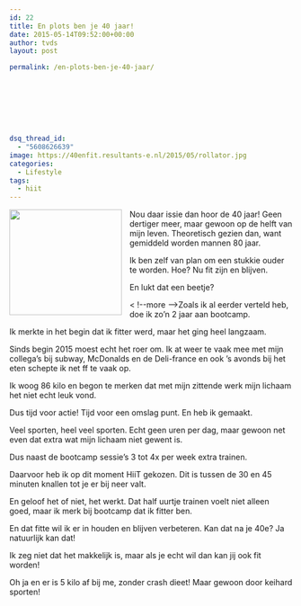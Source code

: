 ```yaml
---
id: 22
title: En plots ben je 40 jaar!
date: 2015-05-14T09:52:00+00:00
author: tvds
layout: post

permalink: /en-plots-ben-je-40-jaar/








dsq_thread_id:
  - "5608626639"
image: https://40enfit.resultants-e.nl/2015/05/rollator.jpg
categories:
  - Lifestyle
tags:
  - hiit
---
```

<div class="separator" style="clear: both; text-align: center;">
  <a href="http://4.bp.blogspot.com/-je3Lbqthdh8/VVRuT59MlVI/AAAAAAABUjc/_7tfFdYyG3Q/s1600/rollator.jpg" imageanchor="1" style="clear: left; float: left; margin-bottom: 1em; margin-right: 1em;"><img border="0" height="188" src="https://40enfit.resultants-e.nl/2015/05/rollator.jpg" width="200" /></a>
</div>

Nou daar issie dan hoor de 40 jaar! Geen dertiger meer, maar gewoon op de helft van mijn leven. Theoretisch gezien dan, want gemiddeld worden mannen 80 jaar.

Ik ben zelf van plan om een stukkie ouder te worden. Hoe? Nu fit zijn en blijven.

En lukt dat een beetje?
  
< !--more -->Zoals ik al eerder verteld heb, doe ik zo&#8217;n 2 jaar aan bootcamp.

Ik merkte in het begin dat ik fitter werd, maar het ging heel langzaam.

Sinds begin 2015 moest echt het roer om. Ik at weer te vaak mee met mijn collega&#8217;s bij subway, McDonalds en de Deli-france en ook &#8217;s avonds bij het eten schepte ik net ff te vaak op.

Ik woog 86 kilo en begon te merken dat met mijn zittende werk mijn lichaam het niet echt leuk vond.

Dus tijd voor actie! Tijd voor een omslag punt. En heb ik gemaakt.

Veel sporten, heel veel sporten. Echt geen uren per dag, maar gewoon net even dat extra wat mijn lichaam niet gewent is.

Dus naast de bootcamp sessie&#8217;s 3 tot 4x per week extra trainen.

Daarvoor heb ik op dit moment HiiT gekozen. Dit is tussen de 30 en 45 minuten knallen tot je er bij neer valt.

En geloof het of niet, het werkt. Dat half uurtje trainen voelt niet alleen goed, maar ik merk bij bootcamp dat ik fitter ben.

En dat fitte wil ik er in houden en blijven verbeteren. Kan dat na je 40e? Ja natuurlijk kan dat!

Ik zeg niet dat het makkelijk is, maar als je echt wil dan kan jij ook fit worden!

Oh ja en er is 5 kilo af bij me, zonder crash dieet! Maar gewoon door keihard sporten!